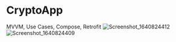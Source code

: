 # CryptoApp
MVVM, Use Cases, Compose, Retrofit
![Screenshot_1640824412](https://user-images.githubusercontent.com/89164849/147713067-0806714b-27d2-433f-a092-c0a39b85b52a.png)
![Screenshot_1640824409](https://user-images.githubusercontent.com/89164849/147713069-51e3e17d-aa73-49a0-a5fe-a95a0d296af2.png)

